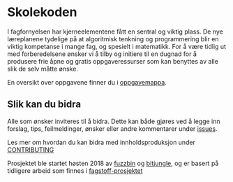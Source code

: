 # Skolekoden

I fagfornyelsen har kjerneelementene fått en sentral og viktig plass. De nye læreplanene tydelige på at algoritmisk tenkning og programmering blir en viktig kompetanse i mange fag, og spesielt i matematikk. For å være tidlig ut med forberedelsene ønsker vi å tilby og initiere til en dugnad for å produsere frie åpne og gratis oppgaveressurser som kan benyttes av alle slik de selv måtte ønske.

En oversikt over oppgavene finner du i [oppgavemappa](https://github.com/fagstoff/Skolekoden/tree/master/Oppgaver).

## Slik kan du bidra

Alle som ønsker inviteres til å bidra. Dette kan både gjøres ved å legge inn forslag, tips, feilmeldinger, ønsker eller andre kommentarer under [issues](https://github.com/fagstoff/Skolekoden/issues).

Les mer om hvordan du kan bidra med innholdsproduksjon under [CONTRIBUTING](CONTRIBUTING.md)

Prosjektet ble startet høsten 2018 av [fuzzbin](https://github.com/fuzzbin) og [bitjungle](https://github.com/bitjungle), og er basert på tidligere arbeid som finnes i [fagstoff-prosjektet](https://github.com/fagstoff)